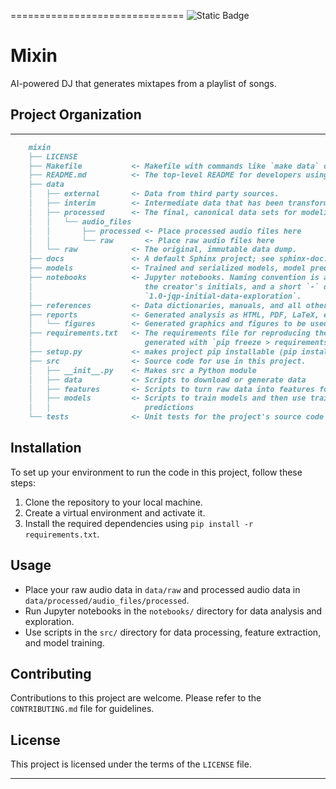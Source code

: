 ==============================
![Static Badge](https://img.shields.io/badge/Project_Status-In_Progress-orange)

# Mixin
AI-powered DJ that generates mixtapes from a playlist of songs.

## Project Organization
------------
```markdown
    mixin
    ├── LICENSE
    ├── Makefile           <- Makefile with commands like `make data` or `make train`
    ├── README.md          <- The top-level README for developers using this project.
    ├── data
    │   ├── external       <- Data from third party sources.
    │   ├── interim        <- Intermediate data that has been transformed.
    │   ├── processed      <- The final, canonical data sets for modeling.
    │   │   └── audio_files
    │   │       ├── processed <- Place processed audio files here
    │   │       └── raw       <- Place raw audio files here
    │   └── raw            <- The original, immutable data dump.
    ├── docs               <- A default Sphinx project; see sphinx-doc.org for details
    ├── models             <- Trained and serialized models, model predictions, or model summaries
    ├── notebooks          <- Jupyter notebooks. Naming convention is a number (for ordering),
    │                         the creator's initials, and a short `-` delimited description, e.g.
    │                         `1.0-jqp-initial-data-exploration`.
    ├── references         <- Data dictionaries, manuals, and all other explanatory materials.
    ├── reports            <- Generated analysis as HTML, PDF, LaTeX, etc.
    │   └── figures        <- Generated graphics and figures to be used in reporting
    ├── requirements.txt   <- The requirements file for reproducing the analysis environment, e.g.
    │                         generated with `pip freeze > requirements.txt`
    ├── setup.py           <- makes project pip installable (pip install -e .) so src can be imported
    ├── src                <- Source code for use in this project.
    │   ├── __init__.py    <- Makes src a Python module
    │   ├── data           <- Scripts to download or generate data
    │   ├── features       <- Scripts to turn raw data into features for modeling
    │   ├── models         <- Scripts to train models and then use trained models to make
    │   │                     predictions
    └── tests              <- Unit tests for the project's source code
```

## Installation
To set up your environment to run the code in this project, follow these steps:

1. Clone the repository to your local machine.
2. Create a virtual environment and activate it.
3. Install the required dependencies using `pip install -r requirements.txt`.

## Usage
- Place your raw audio data in `data/raw` and processed audio data in `data/processed/audio_files/processed`.
- Run Jupyter notebooks in the `notebooks/` directory for data analysis and exploration.
- Use scripts in the `src/` directory for data processing, feature extraction, and model training.

## Contributing
Contributions to this project are welcome. Please refer to the `CONTRIBUTING.md` file for guidelines.

## License
This project is licensed under the terms of the `LICENSE` file.

--------
